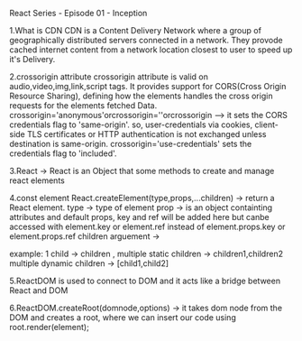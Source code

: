 React Series - Episode 01 - Inception


1.What is CDN 
CDN is a Content Delivery Network where a group of geographically distributed servers connected in a network. They provode cached internet content from a network location closest to user to speed up it's Delivery.

2.crossorigin attribute
crossorigin attribute is valid on audio,video,img,link,script tags. It provides support for CORS(Cross Origin Resource Sharing), defining how the elements handles the cross origin requests for the elements fetched Data. crossorigin='anonymous'orcrossorigin=''orcrossorigin --> it sets the CORS credentials flag to 'same-origin'. so, user-credentials via cookies, client-side TLS certificates or HTTP authentication is not exchanged unless destination is same-origin. crossorigin='use-credentials' sets the credentials flag to 'included'.

3.React -> React is an Object that some methods to create and manage react elements

4.const element React.createElement(type,props,...children) -> return a React element.
type -> type of element 
prop -> is an object containting attributes and default props, key and ref will be added here but canbe accessed with element.key or element.ref instead of element.props.key or element.props.ref
children arguement ->

example: 1 child -> children , multiple static children -> children1,children2
multiple dynamic children -> [child1,child2]

5.ReactDOM is used to connect to DOM and it acts like a bridge between React and DOM

6.ReactDOM.createRoot(domnode,options) -> it takes dom node from the DOM and creates a root,
where we can insert our code using root.render(element);



